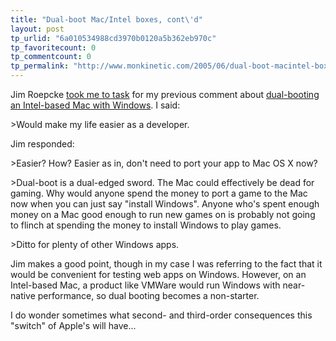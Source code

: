 ```yaml
---
title: "Dual-boot Mac/Intel boxes, cont\'d"
layout: post
tp_urlid: "6a010534988cd3970b0120a5b362eb970c"
tp_favoritecount: 0
tp_commentcount: 0
tp_permalink: "http://www.monkinetic.com/2005/06/dual-boot-macintel-boxes-contd.html"
---
```

Jim Roepcke <a href="http://jim.roepcke.com/2005/06/09#item7311">took me to task</a> for my previous comment about <a href="http://redmonk.net/archives/2005/06/07/another-reason-why-apple-switched/">dual-booting an Intel-based Mac with Windows</a>. I said:

&gt;Would make my life easier as a developer.

Jim responded: 

&gt;Easier? How? Easier as in, don&#39;t need to port your app to Mac OS X now?

&gt;Dual-boot is a dual-edged sword. The Mac could effectively be dead for gaming. Why would anyone spend the money to port a game to the Mac now when you can just say &quot;install Windows&quot;. Anyone who&#39;s spent enough money on a Mac good enough to run new games on is probably not going to flinch at spending the money to install Windows to play games.

&gt;Ditto for plenty of other Windows apps.

Jim makes a good point, though in my case I was referring to the fact that it would be convenient for testing web apps on Windows. However, on an Intel-based Mac, a product like VMWare would run Windows with near-native performance, so dual booting becomes a non-starter.

I do wonder sometimes what second- and third-order consequences this &quot;switch&quot; of Apple&#39;s will have...
